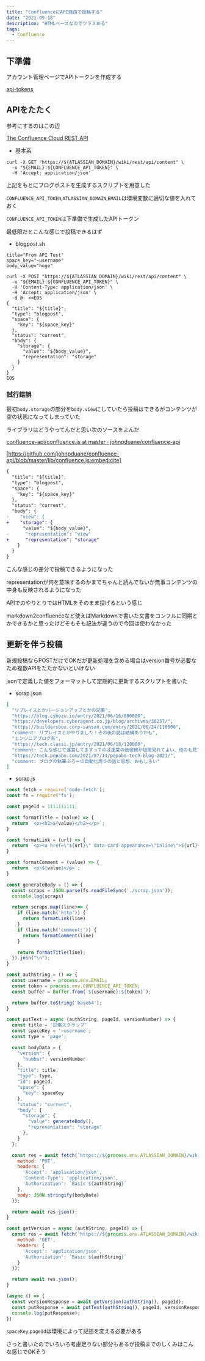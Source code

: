 ```yaml
---
title: "ConfluenceにAPI経由で投稿する"
date: "2021-09-18"
description: "HTMLベースなのでツラミある"
tags:
  - Confluence
---
```


## 下準備

アカウント管理ページでAPIトークンを作成する

[api-tokens](https://id.atlassian.com/manage/api-tokens)


## APIをたたく

参考にするのはこの辺

[The Confluence Cloud REST API](https://developer.atlassian.com/cloud/confluence/rest/api-group-content/#api-api-content-post)

- 基本系

```shell
curl -X GET "https://${ATLASSIAN_DOMAIN}/wiki/rest/api/content" \
  -u "${EMAIL}:${CONFLUENCE_API_TOKEN}" \
  -H 'Accept: application/json'
```

上記をもとにブログポストを生成するスクリプトを用意した

`CONFLUENCE_API_TOKEN`,`ATLASSIAN_DOMAIN`,`EMAIL`は環境変数に適切な値を入れておく

`CONFLUENCE_API_TOKEN`は下準備で生成したAPIトークン

最低限だとこんな感じで投稿できるはず

- blogpost.sh

```shell
title="From API Test"
space_key="~username"
body_value="hoge"

curl -X POST "https://${ATLASSIAN_DOMAIN}/wiki/rest/api/content" \
  -u "${EMAIL}:${CONFLUENCE_API_TOKEN}" \
  -H 'Content-Type: application/json' \
  -H 'Accept: application/json' \
  -d @- <<EOS
{
  "title": "${title}",
  "type": "blogpost",
  "space": {
    "key": "${space_key}"
  },
  "status": "current",
  "body": {
    "storage": {
      "value": "${body_value}",
      "representation": "storage"
    }
  }
}
EOS
```

### 試行錯誤

最初`body.storage`の部分を`body.view`にしていたら投稿はできるがコンテンツが空の状態になってしまっていた

ライブラリはどうやってんだと思い次のソースをよんだ

[confluence-api/confluence.js at master · johnpduane/confluence-api](https://github.com/johnpduane/confluence-api/blob/master/lib/confluence.js)

[https://github.com/johnpduane/confluence-api/blob/master/lib/confluence.js:embed:cite]

```diff
{
  "title": "${title}",
  "type": "blogpost",
  "space": {
    "key": "${space_key}"
  },
  "status": "current",
  "body": {
-    "view": {
+    "storage": {
      "value": "${body_value}",
-      "representation": "view"
+      "representation": "storage"
    }
  }
}
```

こんな感じの差分で投稿できるようになった

representationが何を意味するのかまでちゃんと読んでないが無事コンテンツの中身も反映されるようになった

APIでのやりとりではHTMLをそのまま投げるという感じ

markdown2confluenceなど使えばMarkdownで書いた文書をコンフルに同期とかできるかと思ったけどそもそも記法が違うので今回は使わなかった

## 更新を伴う投稿

新規投稿ならPOSTだけでOKだが更新処理を含める場合はversion番号が必要なため複数APIをたたかないといけない

jsonで定義した値をフォーマットして定期的に更新するスクリプトを書いた

- scrap.json

```json
[
  "リプレイスとかバージョンアップとかの記事",
  "https://blog.cybozu.io/entry/2021/06/16/080000",
  "https://developers.cyberagent.co.jp/blog/archives/30257/",
  "https://buildersbox.corp-sansan.com/entry/2021/06/24/110000",
  "comment: リプレイスとかやりました！その後の話は結構ありかも",
  "エンジニアブログ系",
  "https://tech.classi.jp/entry/2021/06/18/120000",
  "comment: こんな感じで運営してますってのは運営の価値観が垣間見れてよい、他のも見てみたい感ある",
  "https://tech.pepabo.com/2021/07/14/pepabo-tech-blog-2021/",
  "comment: ブログの執筆ふろーの自動化周りの話と思想、おもしろい"
]
```

- scrap.js

```javascript
const fetch = require('node-fetch');
const fs = require('fs');

const pageId = 1111111111;

const formatTitle = (value) => {
  return `<p><h2>${value}</h2></p>`;
}

const formatLink = (url) => {
  return `<p><a href=\"${url}\" data-card-appearance=\"inline\">${url}</a></p>`;
}

const formatComment = (value) => {
  return `<p>${value}</p>`;
}

const generateBody = () => {
  const scraps = JSON.parse(fs.readFileSync('./scrap.json'));
  console.log(scraps)

  return scraps.map((line)=> {
    if (line.match('http')) {
      return formatLink(line)
    }
    if (line.match('comment:')) {
      return formatComment(line)
    }

    return formatTitle(line);
  }).join("\n");
}

const authString = () => {
  const username = process.env.EMAIL;
  const token = process.env.CONFLUENCE_API_TOKEN;
  const buffer = Buffer.from(`${username}:${token}`);

  return buffer.toString('base64');
}

const putText = async (authString, pageId, versionNumber) => {
  const title = '記事スクラップ'
  const spaceKey = '~username';
  const type = 'page';

  const bodyData = {
    "version": {
      "number": versionNumber
    },
    "title": title,
    "type": type,
    "id": pageId,
    "space": {
      "key": spaceKey
    },
    "status": "current",
    "body": {
      "storage": {
        "value": generateBody(),
        "representation": "storage"
      },
    }
  };

  const res = await fetch(`https://${process.env.ATLASSIAN_DOMAIN}/wiki/rest/api/content/${pageId}`, {
    method: 'PUT',
    headers: {
      'Accept': 'application/json',
      'Content-Type': 'application/json',
      'Authorization': `Basic ${authString}`
    },
    body: JSON.stringify(bodyData)
  });

  return await res.json();
}

const getVersion = async (authString, pageId) => {
  const res = await fetch(`https://${process.env.ATLASSIAN_DOMAIN}/wiki/rest/api/content/${pageId}?expand=version`, {
    method: 'GET',
    headers: {
      'Accept': 'application/json',
      'Authorization': `Basic ${authString}`
    }
  });

  return await res.json();
}

(async () => {
  const versionResponse = await getVersion(authString(), pageId);
  const putResponse = await putText(authString(), pageId, versionResponse.version.number + 1);
  console.log(putResponse);
})
```

`spaceKey`,`pageId`は環境によって記述を変える必要がある

さっと書いたのでいろいろ考慮足りない部分もあるが投稿までのしくみはこんな感じでOKそう